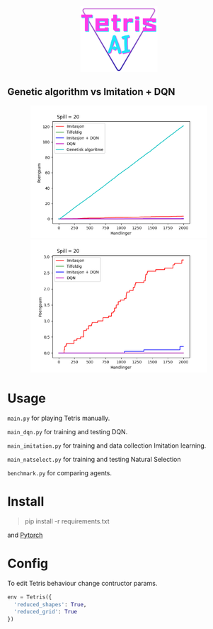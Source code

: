 <p align="center">
  <img src="./rapporter/imgs/tetrisAI.png" height=150 />
</p>

## Genetic algorithm vs Imitation + DQN

<p align="center">
  <img src="./rapporter/imgs/comparison1.png" height=300 />
  <img src="./rapporter/imgs/comparison2.png" height=300 />
</p>

# Usage

`main.py` for playing Tetris manually.

`main_dqn.py` for training and testing DQN.

`main_imitation.py` for training and data collection Imitation learning.

`main_natselect.py` for training and testing Natural Selection

`benchmark.py` for comparing agents.

# Install

> pip install -r requirements.txt

and <a href="https://pytorch.org/" target="_blank">Pytorch</a>

# Config

To edit Tetris behaviour change contructor params.

```py
env = Tetris({
  'reduced_shapes': True,
  'reduced_grid': True
})
```
